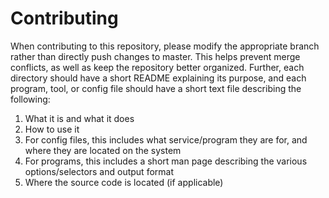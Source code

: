 # Contributing
When contributing to this repository, please modify the appropriate branch rather than directly push changes to master. This helps prevent merge conflicts, as well as keep the repository better organized. Further, each directory should have a short README explaining its purpose, and each program, tool, or config file should have a short text file describing the following:

1. What it is and what it does
2. How to use it
  1. For config files, this includes what service/program they are for, and where they are located on the system
  2. For programs, this includes a short man page describing the various options/selectors and output format
3. Where the source code is located (if applicable)
